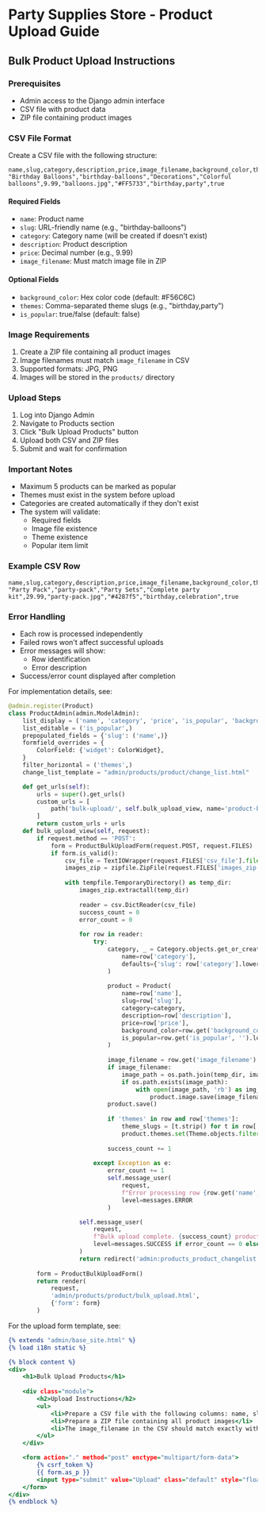 # Party Supplies Store - Product Upload Guide

## Bulk Product Upload Instructions

### Prerequisites
- Admin access to the Django admin interface
- CSV file with product data
- ZIP file containing product images

### CSV File Format
Create a CSV file with the following structure:

```csv
name,slug,category,description,price,image_filename,background_color,themes,is_popular
"Birthday Balloons","birthday-balloons","Decorations","Colorful balloons",9.99,"balloons.jpg","#FF5733","birthday,party",true
```

#### Required Fields
- `name`: Product name
- `slug`: URL-friendly name (e.g., "birthday-balloons")
- `category`: Category name (will be created if doesn't exist)
- `description`: Product description
- `price`: Decimal number (e.g., 9.99)
- `image_filename`: Must match image file in ZIP

#### Optional Fields
- `background_color`: Hex color code (default: #F56C6C)
- `themes`: Comma-separated theme slugs (e.g., "birthday,party")
- `is_popular`: true/false (default: false)

### Image Requirements
1. Create a ZIP file containing all product images
2. Image filenames must match `image_filename` in CSV
3. Supported formats: JPG, PNG
4. Images will be stored in the `products/` directory

### Upload Steps
1. Log into Django Admin
2. Navigate to Products section
3. Click "Bulk Upload Products" button
4. Upload both CSV and ZIP files
5. Submit and wait for confirmation

### Important Notes
- Maximum 5 products can be marked as popular
- Themes must exist in the system before upload
- Categories are created automatically if they don't exist
- The system will validate:
  - Required fields
  - Image file existence
  - Theme existence
  - Popular item limit

### Example CSV Row
```csv
name,slug,category,description,price,image_filename,background_color,themes,is_popular
"Party Pack","party-pack","Party Sets","Complete party kit",29.99,"party-pack.jpg","#4287f5","birthday,celebration",true
```

### Error Handling
- Each row is processed independently
- Failed rows won't affect successful uploads
- Error messages will show:
  - Row identification
  - Error description
- Success/error count displayed after completion

For implementation details, see:

```26:110:partyproject/products/admin.py
@admin.register(Product)    
class ProductAdmin(admin.ModelAdmin):
    list_display = ('name', 'category', 'price', 'is_popular', 'background_color')
    list_editable = ('is_popular',)
    prepopulated_fields = {'slug': ('name',)}
    formfield_overrides = {
        ColorField: {'widget': ColorWidget},
    }
    filter_horizontal = ('themes',)
    change_list_template = "admin/products/product/change_list.html"

    def get_urls(self):
        urls = super().get_urls()
        custom_urls = [
            path('bulk-upload/', self.bulk_upload_view, name='product-bulk-upload'),
        ]
        return custom_urls + urls
    def bulk_upload_view(self, request):
        if request.method == 'POST':
            form = ProductBulkUploadForm(request.POST, request.FILES)
            if form.is_valid():
                csv_file = TextIOWrapper(request.FILES['csv_file'].file, encoding='utf-8')
                images_zip = zipfile.ZipFile(request.FILES['images_zip'])
                
                with tempfile.TemporaryDirectory() as temp_dir:
                    images_zip.extractall(temp_dir)
                    
                    reader = csv.DictReader(csv_file)
                    success_count = 0
                    error_count = 0
                    
                    for row in reader:
                        try:
                            category, _ = Category.objects.get_or_create(
                                name=row['category'],
                                defaults={'slug': row['category'].lower().replace(' ', '-')}
                            )
                            
                            product = Product(
                                name=row['name'],
                                slug=row['slug'],
                                category=category,
                                description=row['description'],
                                price=row['price'],
                                background_color=row.get('background_color', '#F56C6C'),
                                is_popular=row.get('is_popular', '').lower() == 'true'
                            )
                            
                            image_filename = row.get('image_filename')
                            if image_filename:
                                image_path = os.path.join(temp_dir, image_filename)
                                if os.path.exists(image_path):
                                    with open(image_path, 'rb') as img_file:
                                        product.image.save(image_filename, File(img_file), save=False)
                            product.save()
                            
                            if 'themes' in row and row['themes']:
                                theme_slugs = [t.strip() for t in row['themes'].split(',')]
                                product.themes.set(Theme.objects.filter(slug__in=theme_slugs))
                            
                            success_count += 1
                            
                        except Exception as e:
                            error_count += 1
                            self.message_user(
                                request,
                                f"Error processing row {row.get('name', 'unknown')}: {str(e)}",
                                level=messages.ERROR
                            )

                    self.message_user(
                        request,
                        f"Bulk upload complete. {success_count} products created successfully. {error_count} errors.",
                        level=messages.SUCCESS if error_count == 0 else messages.WARNING
                    )
                    return redirect('admin:products_product_changelist')
            
        form = ProductBulkUploadForm()
        return render(
            request,
            'admin/products/product/bulk_upload.html',
            {'form': form}
        )
```


For the upload form template, see:

```1:23:partyproject/templates/admin/products/product/bulk_upload.html
{% extends "admin/base_site.html" %}
{% load i18n static %}

{% block content %}
<div>
    <h1>Bulk Upload Products</h1>
    
    <div class="module">
        <h2>Upload Instructions</h2>
        <ul>
            <li>Prepare a CSV file with the following columns: name, slug, category, description, price, image_filename, background_color (optional), themes (optional), is_popular (optional)</li>
            <li>Prepare a ZIP file containing all product images</li>
            <li>The image_filename in the CSV should match exactly with the filename in the ZIP</li>
        </ul>
    </div>

    <form action="." method="post" enctype="multipart/form-data">
        {% csrf_token %}
        {{ form.as_p }}
        <input type="submit" value="Upload" class="default" style="float: none">
    </form>
</div>
{% endblock %} 
```

